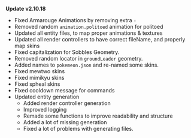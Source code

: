 **Update v2.10.18**

- Fixed Armarouge Animations by removing extra `-`
- Removed random `animation.politoed` animation for politoed
- Updated all entity files, to map proper animations & textures
- Updated all render controllers to have correct fileName, and properly map skins
- Fixed capitalization for Sobbles Geometry.
- Removed random locator in `groundLeader` geometry.
- Added names to `pokemeon.json` and re-named some skins.
- Fixed mewtwo skins
- Fixed mimikyu skins
- Fixed spheal skins
- Fixed cooldown message for commands
- Updated entity generation
  - Added render controller generation
  - Improved logging
  - Remade some functions to improve readability and structure
  - Added a lot of missing generation
  - Fixed a lot of problems with generating files.
